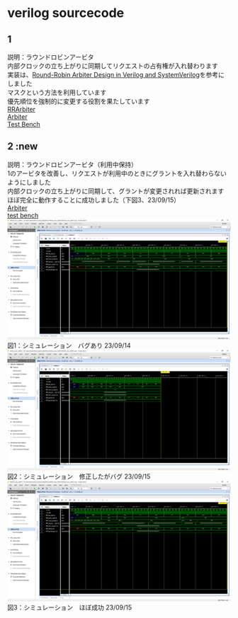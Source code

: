 # verilog sourcecode

## 1
説明：ラウンドロビンアービタ<br>
内部クロックの立ち上がりに同期してリクエストの占有権が入れ替わります　<br>
実装は、[Round-Robin Arbiter Design in Verilog and SystemVerilog](https://circuitcove.com/design-examples-rr-arbiter/)を参考にしました <br>
マスクという方法を利用しています <br>
優先順位を強制的に変更する役割を果たしています <br>
[RRArbiter](./RRArbiter_230914/RRArbiter.sv) <br>
[Arbiter](./RRArbiter_230914/Arbiter.sv) <br>
[Test Bench](./RRArbiter_230914/RRArbiter_TB.sv)  <br>

## 2 :new
説明：ラウンドロビンアービタ（利用中保持）<br>
1のアービタを改善し、リクエストが利用中のときにグラントを入れ替わらないようにしました <br>
内部クロックの立ち上がりに同期して、グラントが変更されれば更新されます <br>
ほぼ完全に動作することに成功しました（下図3、23/09/15）<br>
[Arbiter](./CLArbiter_230914/CLArbiter.sv)  <br>
[test bench](./CLArbiter_230914/CLArbiter_tb.sv)  <br>
![simulation](./CLArbiter_230914/image/CLArbiter_simulation_1.PNG)  <br>
図1：シミュレーション　バグあり 23/09/14
![simulation](./CLArbiter_230914/image/CLArbiter_simulation_3.PNG)  <br>
図2：シミュレーション　修正したがバグ 23/09/15
![simulation](./CLArbiter_230914/image/CLArbiter_simulation_2.PNG)  <br>
図3：シミュレーション　ほぼ成功 23/09/15